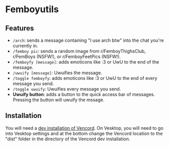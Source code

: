 # Femboyutils

## Features

- `/arch`: sends a message containing "I use arch btw" into the chat you're currently in.
- `/femboy pic`: sends a random image from r/FemboyThighsClub, r/FemBoys (NSFW!), or r/FemboyFeetPics (NSFW!).
- `/femboyfy [message]`: adds emoticons like :3 or UwU to the end of the message.
- `/uwuify [message]`: Uwuifies the message.
- `/toggle femboyfy`: adds emoticons like :3 or UwU to the end of every message you send.
- `/toggle uwuify`: Uwuifies every message you send.
- **Uwuify button**: adds a button to the quick access bar of messages. Pressing the button will uwuify the mssage.

## Installation

You will need a [dev installation of Vencord](https://github.com/Vendicated/Vencord/blob/main/docs/1_INSTALLING.md).
On Vesktop, you will need to go into Vesktop settings and at the bottom change the Vencord location to the "dist" folder in the directory of the Vencord dev installation.
